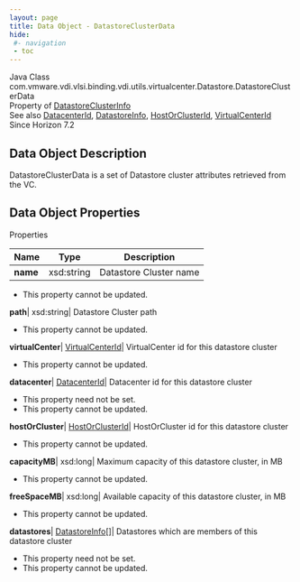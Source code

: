 ```yaml
---
layout: page
title: Data Object - DatastoreClusterData
hide:
 #- navigation
 - toc
---
```






Java Class
    com.vmware.vdi.vlsi.binding.vdi.utils.virtualcenter.Datastore.DatastoreClusterData  
Property of
     [DatastoreClusterInfo](vdi.utils.virtualcenter.Datastore.DatastoreClusterInfo.md#field_detail)  
See also
     [DatacenterId](vdi.entity.DatacenterId.md), [DatastoreInfo](vdi.utils.virtualcenter.Datastore.DatastoreInfo.md), [HostOrClusterId](vdi.entity.HostOrClusterId.md), [VirtualCenterId](vdi.entity.VirtualCenterId.md)  
Since 
    Horizon 7.2

## Data Object Description 

DatastoreClusterData is a set of Datastore cluster attributes retrieved from the VC. 

## Data Object Properties

Properties

Name |  Type |  Description   
---|---|---  
**name**|  xsd:string|  Datastore Cluster name   


 * This property cannot be updated.

  
**path**|  xsd:string|  Datastore Cluster path   


 * This property cannot be updated.

  
**virtualCenter**| [VirtualCenterId](vdi.entity.VirtualCenterId.md)|  VirtualCenter id for this datastore cluster   


 * This property cannot be updated.

  
**datacenter**| [DatacenterId](vdi.entity.DatacenterId.md)|  Datacenter id for this datastore cluster   


 * This property need not be set.
 * This property cannot be updated.

  
**hostOrCluster**| [HostOrClusterId](vdi.entity.HostOrClusterId.md)|  HostOrCluster id for this datastore cluster   


 * This property cannot be updated.

  
**capacityMB**|  xsd:long|  Maximum capacity of this datastore cluster, in MB   


 * This property cannot be updated.

  
**freeSpaceMB**|  xsd:long|  Available capacity of this datastore cluster, in MB   


 * This property cannot be updated.

  
**datastores**| [DatastoreInfo[]](vdi.utils.virtualcenter.Datastore.DatastoreInfo.md)|  Datastores which are members of this datastore cluster   


 * This property need not be set.
 * This property cannot be updated.

  
  

  

